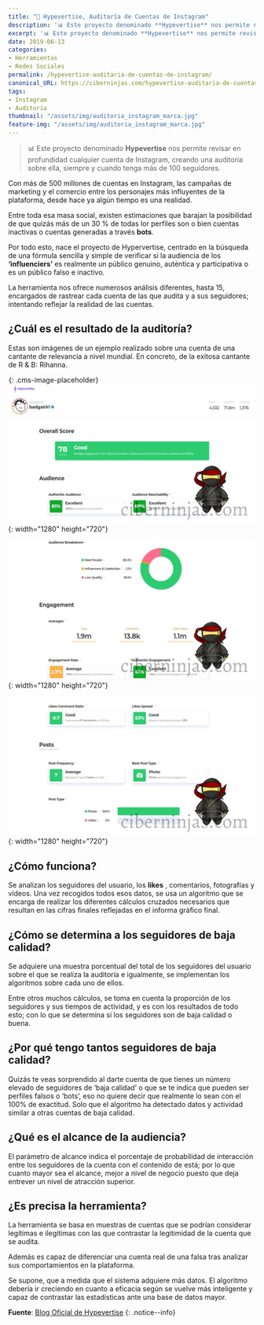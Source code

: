 ```yaml
---
title: "🔨 Hypevertise, Auditaría de Cuentas de Instagram"
description: '📊 Este proyecto denominado **Hypevertise** nos permite revisar en profundidad cualquier cuenta de Instagram, creando una auditoría sobre ella, siempre y cuando tenga más de 100 seguidores.'
excerpt: '📊 Este proyecto denominado **Hypevertise** nos permite revisar en profundidad cualquier cuenta de Instagram, creando una auditoría sobre ella, siempre y cuando tenga más de 100 seguidores.'
date: 2019-06-13
categories:
- Herramientas
- Redes Sociales
permalink: /hypevertise-auditaria-de-cuentas-de-instagram/
canonical_URL: https://ciberninjas.com/hypevertise-auditaria-de-cuentas-de-instagram/
tags:
- Instagram
- Auditoría
thumbnail: "/assets/img/auditoria_instagram_marca.jpg"
feature-img: "/assets/img/auditoria_instagram_marca.jpg"
---
```


> 📊 Este proyecto denominado **Hypevertise** nos permite revisar en profundidad cualquier cuenta de Instagram, creando una auditoría sobre ella, siempre y cuando tenga m&aacute;s de 100 seguidores.

Con m&aacute;s de 500 millones de cuentas en Instagram, las campa&ntilde;as de marketing y el comercio entre los personajes m&aacute;s influyentes de la plataforma, desde hace ya alg&uacute;n tiempo es una realidad.

Entre toda esa masa social, existen estimaciones que barajan la posibilidad de que quiz&aacute;s m&aacute;s de un 30 % de todas lor perfiles son o bien cuentas inactivas o cuentas generadas a trav&eacute;s **bots**.

Por todo esto, nace el proyecto de Hypervertise, centrado en la b&uacute;squeda de una f&oacute;rmula sencilla y simple de verificar si la audiencia de los **‘influenciers’** es realmente un p&uacute;blico genuino, aut&eacute;ntica y participativa o es un p&uacute;blico falso e inactivo.

La herramienta nos ofrece numerosos an&aacute;lisis diferentes, hasta 15, encargados de rastrear cada cuenta de las que audita y a sus seguidores; intentando reflejar la realidad de las cuentas.

## &iquest;Cu&aacute;l es el resultado de la auditoría?

Estas son im&aacute;genes de un ejemplo realizado sobre una cuenta de una cantante de relevancia a nivel mundial. En concreto, de la exitosa cantante de R & B: Rihanna.

![](data:image/png;base64,iVBORw0KGgoAAAANSUhEUgAAAAEAAAABCAYAAAAfFcSJAAAADUlEQVQYV2P4////fwAJ+wP9BUNFygAAAABJRU5ErkJggg==){: .cms-image-placeholder}![Resultados de auditor&amp;iacute;a creada sobre una cuenta de relevancia, visto en Ciberninjas](/assets/img/auditoria_1_marca.jpg "Resultados de auditor&amp;iacute;a creada sobre una cuenta de relevancia, visto en Ciberninjas"){: width="1280" height="720"}

![Resultados gr&amp;aacute;ficos generados de una auditor&amp;iacute;a en una cuenta de millones de usuarios, visto en Ciberninjas](/assets/img/auditoria_2_marca.jpg "Resultados gr&amp;aacute;ficos generados de una auditor&amp;iacute;a en una cuenta de millones de usuarios, visto en Ciberninjas"){: width="1280" height="720"}

![Auditor&amp;iacute;a ejecutada en una importante cuenta de Instagram, visto en Ciberninjas](/assets/img/auditoria_3_marca.jpg "Auditor&amp;iacute;a ejecutada en una importante cuenta de Instagram, visto en Ciberninjas"){: width="1280" height="720"}

## &iquest;C&oacute;mo funciona?

Se analizan los seguidores del usuario, los **likes** , comentarios, fotografías y vídeos. Una vez recogidos todos esos datos, se usa un algoritmo que se encarga de realizar los diferentes c&aacute;lculos cruzados necesarios que resultan en las cifras finales reflejadas en el informa gr&aacute;fico final.

## &iquest;C&oacute;mo se determina a los seguidores de baja calidad?

Se adquiere una muestra porcentual del total de los seguidores del usuario sobre el que se realiza la auditoría e igualmente, se implementan los algoritmos sobre cada uno de ellos.

Entre otros muchos c&aacute;lculos, se toma en cuenta la proporci&oacute;n de los seguidores y sus tiempos de actividad, y es con los resultados de todo esto; con lo que se determina si los seguidores son de baja calidad o buena.

## &iquest;Por qu&eacute; tengo tantos seguidores de baja calidad?

Quiz&aacute;s te veas sorprendido al darte cuenta de que tienes un n&uacute;mero elevado de seguidores de ‘baja calidad’ o que se te indica que pueden ser perfiles falsos o ‘bots’, eso no quiere decir que realmente lo sean con el 100% de exactitud. Solo que el algoritmo ha detectado datos y actividad similar a otras cuentas de baja calidad.

## &iquest;Qu&eacute; es el alcance de la audiencia?

El par&aacute;metro de alcance indica el porcentaje de probabilidad de interacci&oacute;n entre los seguidores de la cuenta con el contenido de est&aacute;; por lo que cuanto mayor sea el alcance, mejor a nivel de negocio puesto que deja entrever un nivel de atracci&oacute;n superior.

## &iquest;Es precisa la herramienta?

La herramienta se basa en muestras de cuentas que se podrían considerar legítimas e ilegítimas con las que contrastar la legitimidad de la cuenta que se audita.

Adem&aacute;s es capaz de diferenciar una cuenta real de una falsa tras analizar sus comportamientos en la plataforma.

Se supone, que a medida que el sistema adquiere m&aacute;s datos. El algoritmo debería ir creciendo en cuanto a eficacia seg&uacute;n se vuelve m&aacute;s inteligente y capaz de contrastar las estadísticas ante una base de datos mayor.

**Fuente**\: [Blog Oficial de Hypevertise](https://kutt.it/instagram_auditoria)
{: .notice--info}